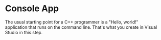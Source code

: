 # Console App

The usual starting point for a C++ programmer is a "Hello, world!" application that runs on the command line. That's what you create in Visual Studio in this step.

